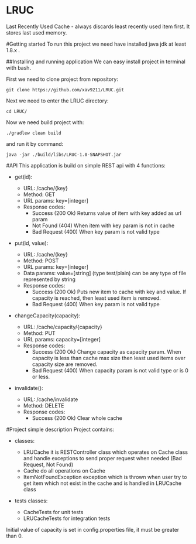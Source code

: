 # LRUC
Last Recently Used Cache - always discards least recently used item first.
It stores last used memory.

#Getting started
To run this project we need have installed java jdk at least 1.8.x .

##Installing and running application
We can easy install project in terminal with bash.

First we need to clone project from repository:

````
git clone https://github.com/xav9211/LRUC.git
````
Next we need to enter the LRUC directory:

````
cd LRUC/
````
Now we need build project with:

````
./gradlew clean build
````
and run it by command:

````
java -jar ./build/libs/LRUC-1.0-SNAPSHOT.jar
````

#API
This application is build on simple REST api with 4 functions:

- get(id):
    - URL: /cache/{key}
    - Method: GET
    - URL params: key=[integer]
    - Response codes:
        - Success (200 Ok) Returns value of item with key added as url param
        - Not Found (404) When item with key param is not in cache
        - Bad Request (400) When key param is not valid type
        
- put(id, value):
    - URL: /cache/{key}
    - Method: POST
    - URL params: key=[integer]
    - Data params: value=[string] (type test/plain) can be any type of file represented by string
    - Response codes:
        - Success (200 Ok) Puts new item to cache with key and value.
            If capacity is reached, then least used item is removed.
        - Bad Request (400) When key param is not valid type

- changeCapacity(capacity):
    - URL: /cache/capacity/{capacity}
    - Method: PUT
    - URL params: capacity=[integer]
    - Response codes:
        - Success (200 Ok) Change capacity as capacity param.
            When capacity is less than cache max size then 
            least used items over capacity size are removed.
        - Bad Request (400) When capacity param is not valid type or is 0 or less.

- invalidate():
    - URL: /cache/invalidate
    - Method: DELETE
    - Response codes:
        - Success (200 Ok) Clear whole cache


#Project simple description
Project contains:

- classes:
    - LRUCache it is RESTController class which operates on Cache class
        and handle exceptions to send proper request when needed (Bad Request, Not Found)
    - Cache do all operations on Cache
    - ItemNotFoundException exception which is thrown when user try to get item
        which not exist in the cache and is handled in LRUCache class

- tests classes:
    - CacheTests for unit tests
    - LRUCacheTests for integration tests
    
Initial value of capacity is set in config.properties file, it must be greater than 0.